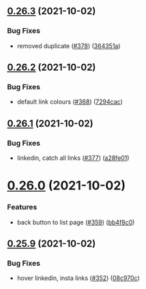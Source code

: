 ## [0.26.3](https://github.com/EddieHubCommunity/LinkFree/compare/v0.26.2...v0.26.3) (2021-10-02)


### Bug Fixes

* removed duplicate ([#378](https://github.com/EddieHubCommunity/LinkFree/issues/378)) ([364351a](https://github.com/EddieHubCommunity/LinkFree/commit/364351af1cde6aed478b99d104056db9b9d5942a))



## [0.26.2](https://github.com/EddieHubCommunity/LinkFree/compare/v0.26.1...v0.26.2) (2021-10-02)


### Bug Fixes

* default link colours ([#368](https://github.com/EddieHubCommunity/LinkFree/issues/368)) ([7294cac](https://github.com/EddieHubCommunity/LinkFree/commit/7294cace112fcb2908b1f9704759956a382b5403))



## [0.26.1](https://github.com/EddieHubCommunity/LinkFree/compare/v0.26.0...v0.26.1) (2021-10-02)


### Bug Fixes

* linkedin, catch all links ([#377](https://github.com/EddieHubCommunity/LinkFree/issues/377)) ([a28fe01](https://github.com/EddieHubCommunity/LinkFree/commit/a28fe01e05967d71b3e892541dd52346c25e2d44))



# [0.26.0](https://github.com/EddieHubCommunity/LinkFree/compare/v0.25.9...v0.26.0) (2021-10-02)


### Features

* back button to list page ([#359](https://github.com/EddieHubCommunity/LinkFree/issues/359)) ([bb4f8c0](https://github.com/EddieHubCommunity/LinkFree/commit/bb4f8c0d79db631fd9abf687578c5e5fb3f392e2))



## [0.25.9](https://github.com/EddieHubCommunity/LinkFree/compare/v0.25.8...v0.25.9) (2021-10-02)


### Bug Fixes

* hover linkedin, insta links ([#352](https://github.com/EddieHubCommunity/LinkFree/issues/352)) ([08c970c](https://github.com/EddieHubCommunity/LinkFree/commit/08c970c7c09d781a7881f9ca7c12a203382c1a6c))




